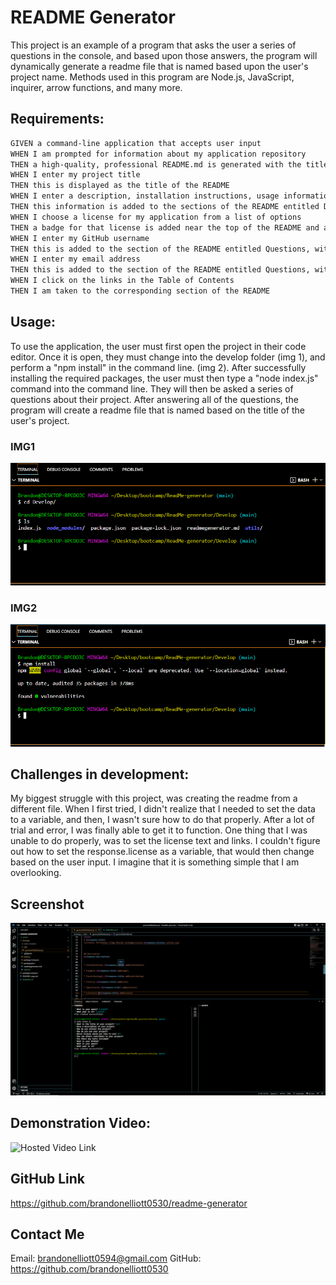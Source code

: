 # README Generator

This project is an example of a program that asks the user a series of questions in the console, and based upon those answers, the program will dynamically generate a readme file that is named based upon the user's project name. Methods used in this program are Node.js, JavaScript, inquirer, arrow functions, and many more. 

## Requirements: 

```md
GIVEN a command-line application that accepts user input
WHEN I am prompted for information about my application repository
THEN a high-quality, professional README.md is generated with the title of my project and sections entitled Description, Table of Contents, Installation, Usage, License, Contributing, Tests, and Questions
WHEN I enter my project title
THEN this is displayed as the title of the README
WHEN I enter a description, installation instructions, usage information, contribution guidelines, and test instructions
THEN this information is added to the sections of the README entitled Description, Installation, Usage, Contributing, and Tests
WHEN I choose a license for my application from a list of options
THEN a badge for that license is added near the top of the README and a notice is added to the section of the README entitled License that explains which license the application is covered under
WHEN I enter my GitHub username
THEN this is added to the section of the README entitled Questions, with a link to my GitHub profile
WHEN I enter my email address
THEN this is added to the section of the README entitled Questions, with instructions on how to reach me with additional questions
WHEN I click on the links in the Table of Contents
THEN I am taken to the corresponding section of the README
```

## Usage:

To use the application, the user must first open the project in their code editor. Once it is open, they must change into the develop folder (img 1), and perform a "npm install" in the command line. (img 2). After successfully installing the required packages, the user must then type a "node index.js" command into the command line. They will then be asked a series of questions about their project. After answering all of the questions, the program will create a readme file that is named based on the title of the user's project. 
### IMG1
![Image1](./assets/img1.png)

### IMG2
![Image2](./assets/img2.png)

## Challenges in development:

My biggest struggle with this project, was creating the readme from a different file. When I first tried, I didn't realize that I needed to set the data to a variable, and then, I wasn't sure how to do that properly. After a lot of trial and error, I was finally able to get it to function. One thing that I was unable to do properly, was to set the license text and links. I couldn't figure out how to set the response.license as a variable, that would then change based on the user input. I imagine that it is something simple that I am overlooking. 

## Screenshot 
![Screenshot](./assets/screenshot.png)

## Demonstration Video:
![Hosted Video Link](https://drive.google.com/file/d/1xKFuce-toap9w77wZXOC1WACpScAdiwj/view)

## GitHub Link
https://github.com/brandonelliott0530/readme-generator

## Contact Me
Email: brandonelliott0594@gmail.com
GitHub: https://github.com/brandonelliott0530 
